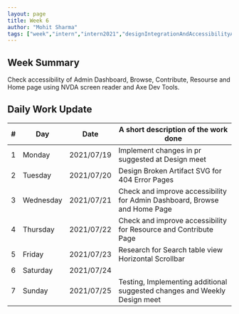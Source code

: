 ```yaml
---
layout: page
title: Week 6
author: "Mohit Sharma"
tags: ["week","intern","intern2021","designIntegrationAndAccessibilityAudit","week#6","eval#2"]
---
```


## Week Summary

 
Check accessibility of Admin Dashboard, Browse, Contribute, Resourse and Home page using NVDA screen reader and Axe Dev Tools.

## Daily Work Update

|\#|Day|Date|A short description of the work done|  
|---	|---	|---	|---	|  
|1   	| Monday 	|   2021/07/19	| Implement changes in pr suggested at Design meet |  
|2   	| Tuesday  	|   2021/07/20	| Design Broken Artifact SVG for 404 Error Pages	|  
|3   	| Wednesday  	|  2021/07/21 	| Check and improve accessibility for Admin Dashboard, Browse and Home Page |  
|4   	| Thursday  	|   2021/07/22	| Check and improve accessibility for Resource and Contribute Page |  
|5   	| Friday  	|   2021/07/23	| Research for Search table view Horizontal Scrollbar |  
|6   	| Saturday  	|   2021/07/24	| 	|  
|7   	| Sunday  	|   2021/07/25	| Testing, Implementing additional suggested changes and Weekly Design meet |  
